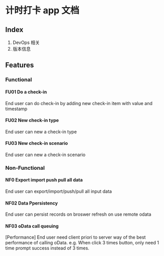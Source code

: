 # 计时打卡 app 文档

## Index

1. DevOps 相关
2. 版本信息

## Features

### Functional

#### FU01 Do a check-in

End user can do check-in by adding new check-in item with value and timestamp

#### FU02 New check-in type

End user can new a check-in type

#### FU03 New check-in scenario

End user can new a check-in scenario

### Non-Functional

#### NF0 Export import push pull all data

End user can export/import/push/pull all input data

#### NF02 Data Ppersistency

End user can persist records on broswer refresh on use remote odata

#### NF03 oData call queuing

[Performance] End user need client priori to server way of the best performance of calling oData. e.g. When click 3 times button, only need 1 time prompt success instead of 3 times.
